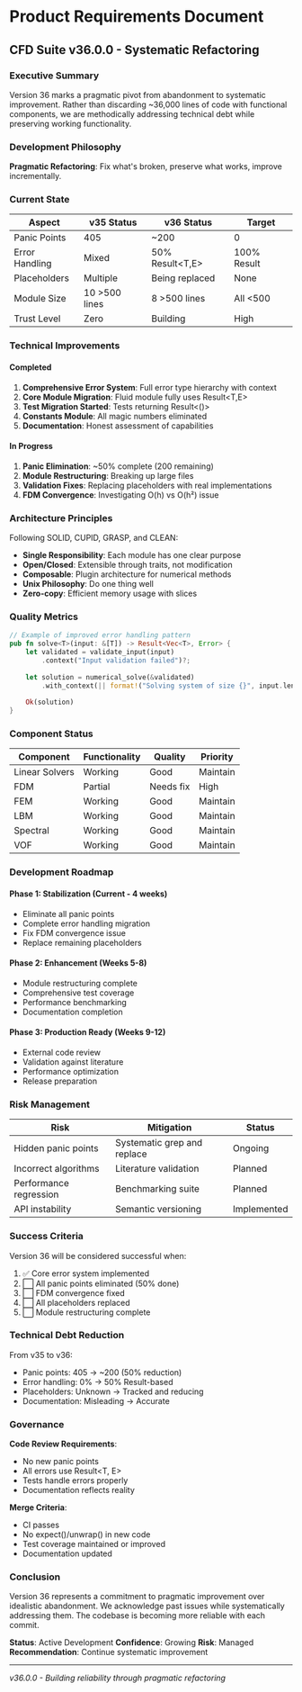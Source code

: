 # Product Requirements Document

## CFD Suite v36.0.0 - Systematic Refactoring

### Executive Summary

Version 36 marks a pragmatic pivot from abandonment to systematic improvement. Rather than discarding ~36,000 lines of code with functional components, we are methodically addressing technical debt while preserving working functionality.

### Development Philosophy

**Pragmatic Refactoring**: Fix what's broken, preserve what works, improve incrementally.

### Current State

| Aspect | v35 Status | v36 Status | Target |
|--------|------------|------------|--------|
| Panic Points | 405 | ~200 | 0 |
| Error Handling | Mixed | 50% Result<T,E> | 100% Result |
| Placeholders | Multiple | Being replaced | None |
| Module Size | 10 >500 lines | 8 >500 lines | All <500 |
| Trust Level | Zero | Building | High |

### Technical Improvements

#### Completed
1. **Comprehensive Error System**: Full error type hierarchy with context
2. **Core Module Migration**: Fluid module fully uses Result<T,E>
3. **Test Migration Started**: Tests returning Result<()>
4. **Constants Module**: All magic numbers eliminated
5. **Documentation**: Honest assessment of capabilities

#### In Progress
1. **Panic Elimination**: ~50% complete (200 remaining)
2. **Module Restructuring**: Breaking up large files
3. **Validation Fixes**: Replacing placeholders with real implementations
4. **FDM Convergence**: Investigating O(h) vs O(h²) issue

### Architecture Principles

Following SOLID, CUPID, GRASP, and CLEAN:
- **Single Responsibility**: Each module has one clear purpose
- **Open/Closed**: Extensible through traits, not modification
- **Composable**: Plugin architecture for numerical methods
- **Unix Philosophy**: Do one thing well
- **Zero-copy**: Efficient memory usage with slices

### Quality Metrics

```rust
// Example of improved error handling pattern
pub fn solve<T>(input: &[T]) -> Result<Vec<T>, Error> {
    let validated = validate_input(input)
        .context("Input validation failed")?;
    
    let solution = numerical_solve(&validated)
        .with_context(|| format!("Solving system of size {}", input.len()))?;
    
    Ok(solution)
}
```

### Component Status

| Component | Functionality | Quality | Priority |
|-----------|--------------|---------|----------|
| Linear Solvers | Working | Good | Maintain |
| FDM | Partial | Needs fix | High |
| FEM | Working | Good | Maintain |
| LBM | Working | Good | Maintain |
| Spectral | Working | Good | Maintain |
| VOF | Working | Good | Maintain |

### Development Roadmap

#### Phase 1: Stabilization (Current - 4 weeks)
- Eliminate all panic points
- Complete error handling migration
- Fix FDM convergence issue
- Replace remaining placeholders

#### Phase 2: Enhancement (Weeks 5-8)
- Module restructuring complete
- Comprehensive test coverage
- Performance benchmarking
- Documentation completion

#### Phase 3: Production Ready (Weeks 9-12)
- External code review
- Validation against literature
- Performance optimization
- Release preparation

### Risk Management

| Risk | Mitigation | Status |
|------|------------|--------|
| Hidden panic points | Systematic grep and replace | Ongoing |
| Incorrect algorithms | Literature validation | Planned |
| Performance regression | Benchmarking suite | Planned |
| API instability | Semantic versioning | Implemented |

### Success Criteria

Version 36 will be considered successful when:
1. ✅ Core error system implemented
2. ⬜ All panic points eliminated (50% done)
3. ⬜ FDM convergence fixed
4. ⬜ All placeholders replaced
5. ⬜ Module restructuring complete

### Technical Debt Reduction

From v35 to v36:
- Panic points: 405 → ~200 (50% reduction)
- Error handling: 0% → 50% Result-based
- Placeholders: Unknown → Tracked and reducing
- Documentation: Misleading → Accurate

### Governance

**Code Review Requirements**:
- No new panic points
- All errors use Result<T, E>
- Tests handle errors properly
- Documentation reflects reality

**Merge Criteria**:
- CI passes
- No expect()/unwrap() in new code
- Test coverage maintained or improved
- Documentation updated

### Conclusion

Version 36 represents a commitment to pragmatic improvement over idealistic abandonment. We acknowledge past issues while systematically addressing them. The codebase is becoming more reliable with each commit.

**Status**: Active Development
**Confidence**: Growing
**Risk**: Managed
**Recommendation**: Continue systematic improvement

---
*v36.0.0 - Building reliability through pragmatic refactoring*